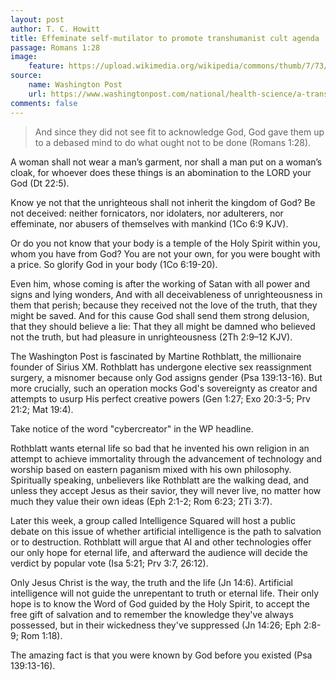 ```yaml
---
layout: post
author: T. C. Howitt
title: Effeminate self-mutilator to promote transhumanist cult agenda
passage: Romans 1:28
image:
    feature: https://upload.wikimedia.org/wikipedia/commons/thumb/7/73/Martine_Rothblatt.jpg/220px-Martine_Rothblatt.jpg
source:
    name: Washington Post
    url: https://www.washingtonpost.com/national/health-science/a-transgender-biotech-running-cybercreator-debates-artificial-intelligence/2016/03/07/6b2f1da4-e14e-11e5-846c-10191d1fc4ec_story.html
comments: false
---
```


> And since they did not see fit to acknowledge God, God gave them up to a debased mind to do what ought not to be done (Romans 1:28).

A woman shall not wear a man’s garment, nor shall a man put on a woman’s cloak, for whoever does these things is an abomination to the LORD your God (Dt 22:5).

Know ye not that the unrighteous shall not inherit the kingdom of God? Be not deceived: neither fornicators, nor idolaters, nor adulterers, nor effeminate, nor abusers of themselves with mankind (1Co 6:9 KJV).

Or do you not know that your body is a temple of the Holy Spirit within you, whom you have from God? You are not your own, for you were bought with a price. So glorify God in your body (1Co 6:19-20).

Even him, whose coming is after the working of Satan with all power and signs and lying wonders, And with all deceivableness of unrighteousness in them that perish; because they received not the love of the truth, that they might be saved. And for this cause God shall send them strong delusion, that they should believe a lie: That they all might be damned who believed not the truth, but had pleasure in unrighteousness (2Th 2:9–12 KJV).

The Washington Post is fascinated by Martine Rothblatt, the millionaire founder of Sirius XM.  Rothblatt has undergone elective sex reassignment surgery, a misnomer because only God assigns gender (Psa 139:13-16).  But more crucially, such an operation mocks God's sovereignty as creator and attempts to usurp His perfect creative powers (Gen 1:27; Exo 20:3-5; Prv 21:2; Mat 19:4).

Take notice of the word "cybercreator" in the WP headline.

Rothblatt wants eternal life so bad that he invented his own religion in an attempt to achieve immortality through the advancement of technology and worship based on eastern paganism mixed with his own philosophy.  Spiritually speaking, unbelievers like Rothblatt are the walking dead, and unless they accept Jesus as their savior, they will never live, no matter how much they value their own ideas (Eph 2:1-2; Rom 6:23; 2Ti 3:7).

Later this week, a group called Intelligence Squared will host a public debate on this issue of whether artificial intelligence is the path to salvation or to destruction.  Rothblatt will argue that AI and other technologies offer our only hope for eternal life, and afterward the audience will decide the verdict by popular vote (Isa 5:21; Prv 3:7, 26:12).

Only Jesus Christ is the way, the truth and the life (Jn 14:6).  Artificial intelligence will not guide the unrepentant to truth or eternal life.  Their only hope is to know the Word of God guided by the Holy Spirit, to accept the free gift of salvation and to remember the knowledge they've always possessed, but in their wickedness they've suppressed (Jn 14:26; Eph 2:8-9; Rom 1:18).

The amazing fact is that you were known by God before you existed (Psa 139:13-16).
